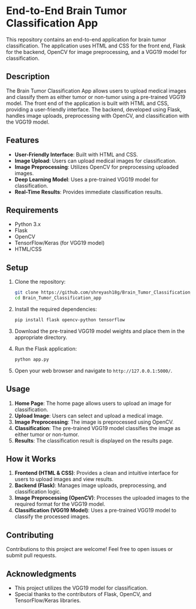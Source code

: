 # End-to-End Brain Tumor Classification App

This repository contains an end-to-end application for brain tumor classification. The application uses HTML and CSS for the front end, Flask for the backend, OpenCV for image preprocessing, and a VGG19 model for classification.

## Description

The Brain Tumor Classification App allows users to upload medical images and classify them as either tumor or non-tumor using a pre-trained VGG19 model. The front end of the application is built with HTML and CSS, providing a user-friendly interface. The backend, developed using Flask, handles image uploads, preprocessing with OpenCV, and classification with the VGG19 model.

## Features

- **User-Friendly Interface**: Built with HTML and CSS.
- **Image Upload**: Users can upload medical images for classification.
- **Image Preprocessing**: Utilizes OpenCV for preprocessing uploaded images.
- **Deep Learning Model**: Uses a pre-trained VGG19 model for classification.
- **Real-Time Results**: Provides immediate classification results.


## Requirements

- Python 3.x
- Flask
- OpenCV
- TensorFlow/Keras (for VGG19 model)
- HTML/CSS

## Setup

1. Clone the repository:

    ```bash
    git clone https://github.com/shreyash18g/Brain_Tumor_Classification_app.git
    cd Brain_Tumor_Classification_app
    ```

2. Install the required dependencies:

    ```bash
    pip install flask opencv-python tensorflow
    ```

3. Download the pre-trained VGG19 model weights and place them in the appropriate directory.

4. Run the Flask application:

    ```bash
    python app.py
    ```

5. Open your web browser and navigate to `http://127.0.0.1:5000/`.



## Usage

1. **Home Page**: The home page allows users to upload an image for classification.
2. **Upload Image**: Users can select and upload a medical image.
3. **Image Preprocessing**: The image is preprocessed using OpenCV.
4. **Classification**: The pre-trained VGG19 model classifies the image as either tumor or non-tumor.
5. **Results**: The classification result is displayed on the results page.




## How it Works

1. **Frontend (HTML & CSS)**: Provides a clean and intuitive interface for users to upload images and view results.
2. **Backend (Flask)**: Manages image uploads, preprocessing, and classification logic.
3. **Image Preprocessing (OpenCV)**: Processes the uploaded images to the required format for the VGG19 model.
4. **Classification (VGG19 Model)**: Uses a pre-trained VGG19 model to classify the processed images.

## Contributing

Contributions to this project are welcome! Feel free to open issues or submit pull requests.


## Acknowledgments

- This project utilizes the VGG19 model for classification.
- Special thanks to the contributors of Flask, OpenCV, and TensorFlow/Keras libraries.


